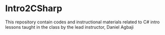 # Intro2CSharp
This repository contain codes and instructional materials related to C# intro lessons taught in the class by the lead instructor, Daniel Agbaji
